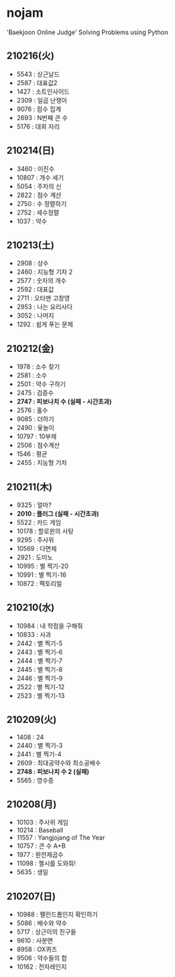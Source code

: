 # nojam
'Baekjoon Online Judge' Solving Problems using Python

## 210216(火)
* 5543 : 상근날드
* 2587 : 대표값2
* 1427 : 소트인사이드
* 2309 : 일곱 난쟁이
* 9076 : 점수 집계
* 2693 : N번째 큰 수
* 5176 : 대회 자리

## 210214(日)
* 3460 : 이진수
* 10807 : 개수 세기
* 5054 : 주차의 신
* 2822 : 점수 계산
* 2750 : 수 정렬하기
* 2752 : 세수정렬
* 1037 : 약수

## 210213(土)
* 2908 : 상수
* 2460 : 지능형 기차 2
* 2577 : 숫자의 개수
* 2592 : 대표값
* 2711 : 오타맨 고창영
* 2953 : 나는 요리사다
* 3052 : 나머지
* 1292 : 쉽게 푸는 문제

## 210212(金)
* 1978 : 소수 찾기
* 2581 : 소수
* 2501 : 약수 구하기
* 2475 : 검증수
* **2747 : 피보나치 수 (실패 - 시간초과)**
* 2576 : 홀수
* 9085 : 더하기
* 2490 : 윷놀이
* 10797 : 10부제
* 2506 : 점수계산
* 1546 : 평균
* 2455 : 지능형 기차

## 210211(木)
* 9325 : 얼마?
* **2010 : 플러그 (실패 - 시간초과)**
* 5522 : 카드 게임
* 10178 : 할로윈의 사탕
* 9295 : 주사위
* 10569 : 다면체
* 2921 : 도미노
* 10995 : 별 찍기-20
* 10991 : 별 찍기-16
* 10872 : 팩토리얼

## 210210(水)
* 10984 : 내 학점을 구해줘
* 10833 : 사과
* 2442 : 별 찍기-5
* 2443 : 별 찍기-6
* 2444 : 별 찍기-7
* 2445 : 별 찍기-8
* 2446 : 별 찍기-9
* 2522 : 별 찍기-12
* 2523 : 별 찍기-13

## 210209(火)
* 1408 : 24
* 2440 : 별 찍기-3
* 2441 : 별 찍기-4
* 2609 : 최대공약수와 최소공배수
* **2748 : 피보나치 수 2 (실패)**
* 5565 : 영수증

## 210208(月)
* 10103 : 주사위 게임
* 10214 : Baseball
* 11557 : Yangjojang of The Year
* 10757 : 큰 수 A+B
* 1977 : 완전제곱수
* 11098 : 첼시를 도와줘!
* 5635 : 생일

## 210207(日) 
* 10988 : 팰린드롬인지 확인하기
* 5086 : 배수와 약수
* 5717 : 상근이의 친구들
* 9610 : 사분면
* 8958 : OX퀴즈
* 9506 : 약수들의 합
* 10162 : 전자레인지
